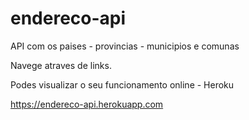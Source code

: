 # endereco-api
 API com os paises - provincias - municipios e comunas

 Navege atraves de links.

 Podes visualizar o seu funcionamento online - Heroku

https://endereco-api.herokuapp.com